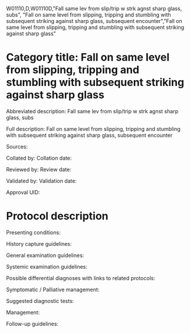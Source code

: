 W01110,D,W01110D,"Fall same lev from slip/trip w strk agnst sharp glass, subs", "Fall on same level from slipping, tripping and stumbling with subsequent striking against sharp glass, subsequent encounter","Fall on same level from slipping, tripping and stumbling with subsequent striking against sharp glass"
# Category title: Fall on same level from slipping, tripping and stumbling with subsequent striking against sharp glass

Abbreviated description: Fall same lev from slip/trip w strk agnst sharp glass, subs

Full description: Fall on same level from slipping, tripping and stumbling with subsequent striking against sharp glass, subsequent encounter

Sources:

Collated by:
Collation date:

Reviewed by:
Review date:

Validated by:
Validation date:

Approval UID:

# Protocol description

Presenting conditions:

History capture guidelines:

General examination guidelines:

Systemic examination guidelines:

Possible differential diagnoses with links to related protocols:

Symptomatic / Palliative management:

Suggested diagnostic tests:

Management:

Follow-up guidelines:
